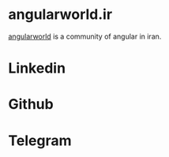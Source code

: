 # angularworld.ir
[angularworld](http://angularworld.ir) is a community of angular in iran.

# Linkedin
[](https://www.linkedin.com/company/angularworld)

# Github
[](https://github.com/angularworld)

# Telegram
[](https://t.me/angularworld)
